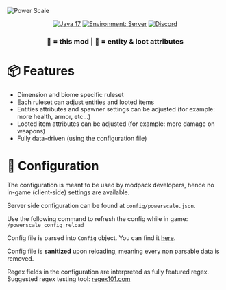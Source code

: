 ![Power Scale](.github/images/title.png)

<div align="center">

<a href="">![Java 17](https://img.shields.io/badge/Java%2017-ee9258?logo=coffeescript&logoColor=ffffff&labelColor=606060&style=flat-square)</a>
<a href="">![Environment: Server](https://img.shields.io/badge/environment-Server-1976d2?style=flat-square)</a>
<a href="">[![Discord](https://img.shields.io/discord/973561601519149057.svg?label=&logo=discord&logoColor=ffffff&color=7389D8&labelColor=6A7EC2&style=flat-square)](https://discord.gg/KN9b3pjFTM)</a>
</br>
<h3>🔧 = this mod | 🔩 = entity & loot attributes
</div>

# 📦 Features

- Dimension and biome specific ruleset
- Each ruleset can adjust entities and looted items
- Entities attributes and spawner settings can be adjusted (for example: more health, armor, etc...)
- Looted item attributes can be adjusted (for example: more damage on weapons)
- Fully data-driven (using the configuration file)

# 🔧 Configuration

The configuration is meant to be used by modpack developers, hence no in-game (client-side) settings are available.

Server side configuration can be found at `config/powerscale.json`.

Use the following command to refresh the config while in game: `/powerscale_config_reload`

Config file is parsed into `Config` object. You can find it [here](./src/main/java/net/powerscale/config/Config.java).

Config file is **sanitized** upon reloading, meaning every non parsable data is removed.

Regex fields in the configuration are interpreted as fully featured regex. Suggested regex testing tool: [regex101.com](https://regex101.com) 